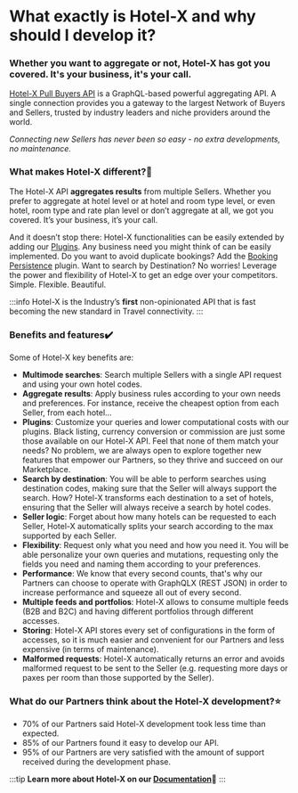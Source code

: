 ﻿---
sidebar_position: 5
---

# What exactly is Hotel-X and why should I develop it?
### Whether you want to aggregate or not, Hotel-X has got you covered. It's your business, it's your call.

[Hotel-X Pull Buyers API](https://docs.travelgatex.com/connectiontypesbuyers/hotel-x/) is a GraphQL-based powerful aggregating API. A single connection provides you a gateway to the largest Network of Buyers and Sellers, trusted by industry leaders and niche providers around the world.

_Connecting new Sellers has never been so easy - no extra developments, no maintenance._

### What makes Hotel-X different?🚀
The Hotel-X API **aggregates results** from multiple Sellers. Whether you prefer to aggregate at hotel level or at hotel and room type level, or even hotel, room type and rate plan level or don’t aggregate at all, we got you covered. It’s your business, it’s your call.

And it doesn’t stop there: Hotel-X functionalities can be easily extended by adding our [Plugins](https://docs.travelgatex.com/connectiontypesbuyers/hotel-x/plugins/). Any business need you might think of can be easily implemented. Do you want to avoid duplicate bookings? Add the [Booking Persistence](https://docs.travelgatex.com/connectiontypesbuyers/hotel-x/plugins/) plugin. Want to search by Destination? No worries! Leverage the power and flexibility of Hotel-X to get an edge over your competitors. Simple. Flexible. Beautiful.

:::info
Hotel-X is the Industry’s **first** non-opinionated API that is fast becoming the new standard in Travel connectivity.
:::

### Benefits and features✔️
Some of Hotel-X key benefits are: 

- **Multimode searches**: Search multiple Sellers with a single API request and using your own hotel codes.
- **Aggregate results**: Apply business rules according to your own needs and preferences. For instance, receive the cheapest option from each Seller, from each hotel…
- **Plugins**: Customize your queries and lower computational costs with our plugins. Black listing, currency conversion or commission are just some those available on our Hotel-X API. Feel that none of them match your needs? No problem, we are always open to explore together new features that empower our Partners, so they thrive and succeed on our Marketplace.
- **Search by destination**: You will be able to perform searches using destination codes, making sure that the Seller will always support the search. How? Hotel-X transforms each destination to a set of hotels, ensuring that the Seller will always receive a search by hotel codes.
- **Seller logic**: Forget about how many hotels can be requested to each Seller, Hotel-X automatically splits your search according to the max supported by each Seller.
- **Flexibility**: Request only what you need and how you need it. You will be able personalize your own queries and mutations, requesting only the fields you need and naming them according to your preferences.
- **Performance**: We know that every second counts, that's why our Partners can choose to operate with GraphQLX (REST JSON) in order to increase performance and squeeze all out of every second.
- **Multiple feeds and portfolios**: Hotel-X allows to consume multiple feeds (B2B and B2C) and having different portfolios through different accesses.
- **Storing**: Hotel-X API stores every set of configurations in the form of accesses, so it is much easier and convenient for our Partners and less expensive (in terms of maintenance).
- **Malformed requests**: Hotel-X automatically returns an error and avoids malformed request to be sent to the Seller (e.g. requesting more days or paxes per room than those supported by the Seller).

### What do our Partners think about the Hotel-X development?⭐
- 70% of our Partners said Hotel-X development took less time than expected.
- 85% of our Partners found it easy to develop our API.
- 95% of our Partners are very satisfied with the amount of support received during the development phase.

:::tip
**Learn more about Hotel-X on our [Documentation](https://docs.travelgatex.com/connectiontypesbuyers/hotel-x/)📑**
:::
 
